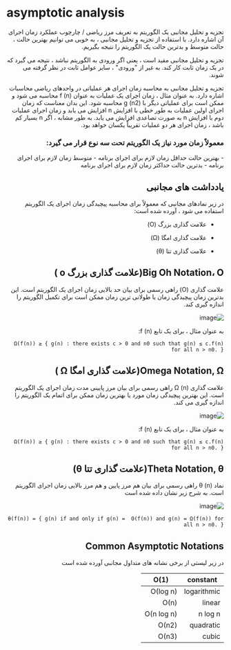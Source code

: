 <h1>asymptotic analysis</h1>

<div dir="rtl">
تجزیه و تحلیل مجانبی یک الگوریتم به تعریف مرز 
ریاضی / چارچوب عملکرد زمان اجرای آن اشاره دارد. با استفاده از تجزیه و تحلیل مجانبی ، به خوبی می توانیم بهترین حالت ، حالت متوسط ​​و بدترین حالت یک الگوریتم را نتیجه بگیریم.

تجزیه و تحلیل مجانبی مقید است ، یعنی اگر ورودی به الگوریتم نباشد ، نتیجه می گیرد که در یک زمان ثابت کار کند. به غیر از "ورودی" ، سایر عوامل ثابت در نظر گرفته می شوند.

تجزیه و تحلیل مجانبی به محاسبه زمان اجرای هر عملیاتی در واحدهای ریاضی محاسبات اشاره دارد. به عنوان مثال ، زمان اجرای یک عملیات به عنوان f (n) محاسبه می شود و ممکن است برای عملیاتی دیگر با g (n2) محاسبه شود. این بدان معناست که زمان اجرای اولین عملیات به طور خطی با افزایش n افزایش می یابد و زمان اجرای عملیات دوم با افزایش n به صورت تصاعدی افزایش می یابد. به طور مشابه ، اگر n بسیار کم باشد ، زمان اجرای هر دو عملیات تقریباً یکسان خواهد بود.

<h3>معمولاً زمان مورد نیاز یک الگوریتم تحت سه نوع قرار می گیرد:</h3>
- بهترین حالت حداقل زمان لازم برای اجرای برنامه 
- متوسط زمان لازم برای اجرای برنامه
- بدترین حالت  حداکثر زمان لازم برای اجرای برنامه


<h2>یادداشت های مجانبی</h2>
در زیر نمادهای مجانبی که معمولاً برای محاسبه پیچیدگی زمان اجرای یک الگوریتم استفاده می شود ، آورده شده است: <br>

-  علامت گذاری بزرگ (O)

- علامت گذاری امگا (Ω)

-  علامت گذاری تتا (θ)

<h2>Big Oh Notation، Ο(علامت گذاری بزرگ o )</h2>

علامت گذاری (Ο) راهی رسمی برای بیان حد بالایی زمان اجرای یک الگوریتم است. این بدترین زمان پیچیدگی زمان یا طولانی ترین زمان ممکن است برای تکمیل الگوریتم را اندازه گیری کند. 


![image](https://www.tutorialspoint.com/data_structures_algorithms/images/big_o_notation.jpg)

به عنوان مثال ، برای یک تابع f (n):
```
Ω(f(n)) ≥ { g(n) : there exists c > 0 and n0 such that g(n) ≤ c.f(n) for all n > n0. }
```
<h2>Omega Notation, Ω(علامت گذاری امگا Ω )</h2>
علامت گذاری Ω (n) راهی رسمی برای بیان مرز پایینی مدت زمان اجرای یک الگوریتم است. این بهترین پیچیدگی زمان مورد یا بهترین زمان ممکن برای اتمام یک الگوریتم را اندازه گیری می کند.

![image](https://www.tutorialspoint.com/data_structures_algorithms/images/omega_notation.jpg)

به عنوان مثال ، برای یک تابع f (n):
```
Ω(f(n)) ≥ { g(n) : there exists c > 0 and n0 such that g(n) ≤ c.f(n) for all n > n0. }
```

<h2>Theta Notation, θ(علامت گذاری تتا θ)</h2>
نماد θ (n) راهی رسمی برای بیان هم مرز پایین و هم مرز بالایی زمان اجرای الگوریتم است. به شرح زیر نشان داده شده است

![image](https://www.tutorialspoint.com/data_structures_algorithms/images/theta_notation.jpg)

```
θ(f(n)) = { g(n) if and only if g(n) =  Ο(f(n)) and g(n) = Ω(f(n)) for all n > n0. }
```

<h2>Common Asymptotic Notations</h2>
در زیر لیستی از برخی نشانه های متداول مجانبی آورده شده است

| constant | O(1) |
| --- | --- |
| logarithmic | Ο(log n) |
| linear | Ο(n) |
| n log n | Ο(n log n)|
| quadratic | Ο(n2) |
| cubic | Ο(n3) |
